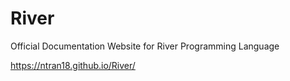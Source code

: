 # River
Official Documentation Website for River Programming Language

https://ntran18.github.io/River/
